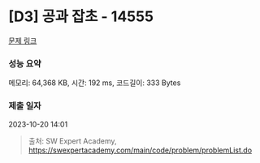# [D3] 공과 잡초 - 14555 

[문제 링크](https://swexpertacademy.com/main/code/problem/problemDetail.do?contestProbId=AYGtoa3qARcDFARC) 

### 성능 요약

메모리: 64,368 KB, 시간: 192 ms, 코드길이: 333 Bytes

### 제출 일자

2023-10-20 14:01



> 출처: SW Expert Academy, https://swexpertacademy.com/main/code/problem/problemList.do